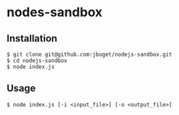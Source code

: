 # nodes-sandbox

## Installation

```
$ git clone git@github.com:jbuget/nodejs-sandbox.git
$ cd nodejs-sandbox
$ node index.js
```

## Usage

```
$ node index.js [-i <input_file>] [-o <output_file>]
```
